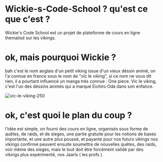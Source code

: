 # Wickie-s-Code-School ? qu'est ce que c'est ?

Wickie's Code School est un projet de plateforme de cours en ligne thematisé sur les vikings.

# ok, mais pourquoi Wickie ?

bah c'est le nom anglais d'un petit viking issue d'un vieux déssin animé, on l'a connue en france sous le nom de "vic le viking", si ce nom ne vous dit rien, il a pourtant influencé un manga très connue : One piece.
Vic le viking, c'est l'un des déssins animés qui a marqué Eichiro Oda dans son enfance.

![vic-le-viking-250](https://github.com/user-attachments/assets/77702337-a936-42ae-94a4-f773c4200b3b)


# ok, c'est quoi le plan du coup ?

l'idée est simple, on fourni des cours en ligne, organisés sous forme de quêtes, de raids, et de sieges, une partie gratuite pour les notions de bases importante, et une autre plus poussé, et payante pour nos futurs vikings
nos vikings confirmé peuvent ensuite soumettre de nouvelles quêtes, des raids, voir même des sieges, mais le tout doit être forcément validé par des vikings plus expérimenté, nos Jaarls ( les profs ).

